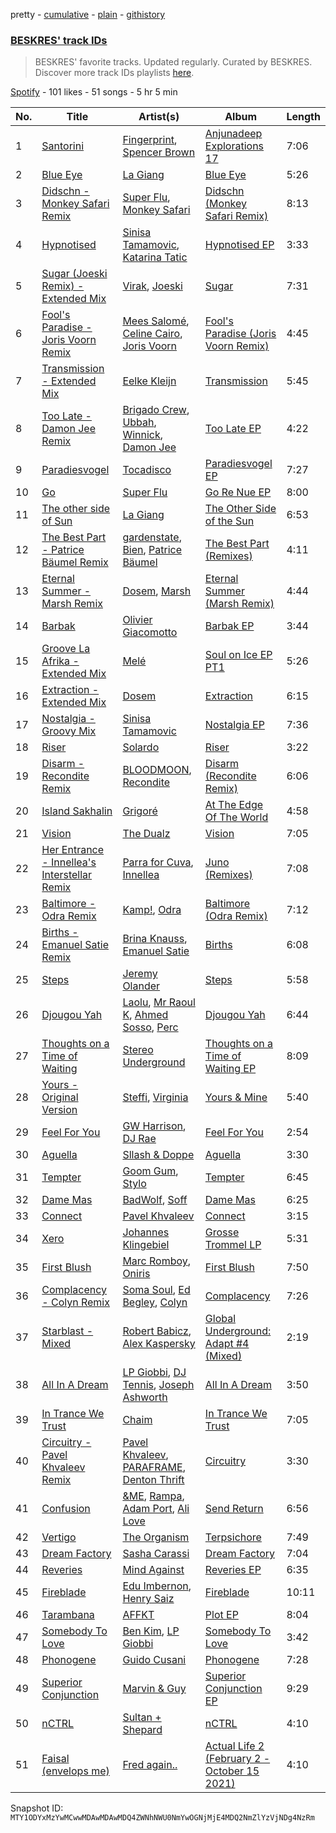 pretty - [cumulative](/playlists/cumulative/37i9dQZF1DWYbhRaecw5So.md) - [plain](/playlists/plain/37i9dQZF1DWYbhRaecw5So) - [githistory](https://github.githistory.xyz/mackorone/spotify-playlist-archive/blob/main/playlists/plain/37i9dQZF1DWYbhRaecw5So)

### [BESKRES' track IDs](https://open.spotify.com/playlist/37i9dQZF1DWYbhRaecw5So)

> BESKRES' favorite tracks\. Updated regularly\. Curated by BESKRES\. Discover more track IDs playlists <a href="spotify:genre:track\_id">here</a>.

[Spotify](https://open.spotify.com/user/spotify) - 101 likes - 51 songs - 5 hr 5 min

| No. | Title | Artist(s) | Album | Length |
|---|---|---|---|---|
| 1 | [Santorini](https://open.spotify.com/track/79wivvlyBV0y6l9Hrv2w6r) | [Fingerprint](https://open.spotify.com/artist/2qddMUtDt4KIemOFTRVwMz), [Spencer Brown](https://open.spotify.com/artist/4L9PX6lwPWo2NeuXL9kyJK) | [Anjunadeep Explorations 17](https://open.spotify.com/album/1CYu5Rs0VbvUHEyzI4wLbi) | 7:06 |
| 2 | [Blue Eye](https://open.spotify.com/track/3y3ZgxHItQsTlHrggsLi0F) | [La Giang](https://open.spotify.com/artist/4ZtuLbaTRcktUjXtSwzqQ3) | [Blue Eye](https://open.spotify.com/album/71jrK5PG69TUF04heTPuVW) | 5:26 |
| 3 | [Didschn \- Monkey Safari Remix](https://open.spotify.com/track/0p9Yv1BVn7RLjXpD7ybyNG) | [Super Flu](https://open.spotify.com/artist/1iZiG82D4w7FLHvOUUj4zW), [Monkey Safari](https://open.spotify.com/artist/5zovXI5By2gUhdr7EByjLa) | [Didschn \(Monkey Safari Remix\)](https://open.spotify.com/album/1dJccnUZwwf6ftdtqObRIS) | 8:13 |
| 4 | [Hypnotised](https://open.spotify.com/track/5tHPzHRq5bhJDVrThu06D9) | [Sinisa Tamamovic](https://open.spotify.com/artist/6RZu4rqwk6BOFnDlUczE8g), [Katarina Tatic](https://open.spotify.com/artist/5YlaBECRk9vPGcSZaJFO5o) | [Hypnotised EP](https://open.spotify.com/album/3sXYsJWjVlPAXBry48QQ0Q) | 3:33 |
| 5 | [Sugar \(Joeski Remix\) \- Extended Mix](https://open.spotify.com/track/69mySPZdQdQygMvVdG9kAj) | [Virak](https://open.spotify.com/artist/7gEgxCJulGmrl6vAa39NcK), [Joeski](https://open.spotify.com/artist/3OsEdeMsQIAdDi2OduzED7) | [Sugar](https://open.spotify.com/album/6uRa9aKvcRhOdQjVNNT7tb) | 7:31 |
| 6 | [Fool's Paradise \- Joris Voorn Remix](https://open.spotify.com/track/4SH7CUxlrgvN9vf3oWa05d) | [Mees Salomé](https://open.spotify.com/artist/3vcY5vaGqSQF6UA9N2iC4L), [Celine Cairo](https://open.spotify.com/artist/2icndAD2G5umAWdgrARONR), [Joris Voorn](https://open.spotify.com/artist/4jGpKAmwvU263l0tUh4xKU) | [Fool's Paradise \(Joris Voorn Remix\)](https://open.spotify.com/album/7qcjHaXG3iYB6o3ifQYUel) | 4:45 |
| 7 | [Transmission \- Extended Mix](https://open.spotify.com/track/2DEa3n4kjopWYjO5uQuBo0) | [Eelke Kleijn](https://open.spotify.com/artist/1FY8kqUQKHwjibwLbp5cey) | [Transmission](https://open.spotify.com/album/0DGmFb5wYQX0srXoVQhuxR) | 5:45 |
| 8 | [Too Late \- Damon Jee Remix](https://open.spotify.com/track/19kfGj8ZTjo9JCMaqdQrQF) | [Brigado Crew](https://open.spotify.com/artist/4Oh4pMKSHRFuE8FbZdeh4j), [Ubbah](https://open.spotify.com/artist/0gSdePQqsO1geT47TcEMal), [Winnick](https://open.spotify.com/artist/5x2crLaclWnoF5xGS7VJpX), [Damon Jee](https://open.spotify.com/artist/0nyA3iBk3cFZvBsQalv78d) | [Too Late EP](https://open.spotify.com/album/5Br963S76W3seRN9wo3HvY) | 4:22 |
| 9 | [Paradiesvogel](https://open.spotify.com/track/4cakjwAhq3M3kSYGs4noT2) | [Tocadisco](https://open.spotify.com/artist/2iwhenp5euZtZLmtK6cgbe) | [Paradiesvogel EP](https://open.spotify.com/album/4mNvGFRQZL5ouaBsIPjWoz) | 7:27 |
| 10 | [Go](https://open.spotify.com/track/5FsRbUIHwjAF7bghHIts5Y) | [Super Flu](https://open.spotify.com/artist/1iZiG82D4w7FLHvOUUj4zW) | [Go Re Nue EP](https://open.spotify.com/album/7fNGiYxJKAG3NEjUKIaY4c) | 8:00 |
| 11 | [The other side of Sun](https://open.spotify.com/track/1VktRnUIDrRfz124Ox1t3A) | [La Giang](https://open.spotify.com/artist/4ZtuLbaTRcktUjXtSwzqQ3) | [The Other Side of the Sun](https://open.spotify.com/album/17kLpQFnScn0Hlz2oByeQC) | 6:53 |
| 12 | [The Best Part \- Patrice Bäumel Remix](https://open.spotify.com/track/4I11eaQ6EfG6tOflYiov0a) | [gardenstate](https://open.spotify.com/artist/1XcPIHqirx1Jaxm2bAxMeV), [Bien](https://open.spotify.com/artist/2uodbv2953Z7R1ipwucK2A), [Patrice Bäumel](https://open.spotify.com/artist/5OvpF1A65DXs93M9NfPIjT) | [The Best Part \(Remixes\)](https://open.spotify.com/album/0PoVJDMe5nPBD76a5rxapD) | 4:11 |
| 13 | [Eternal Summer \- Marsh Remix](https://open.spotify.com/track/2IzAVhx4HugoLPob9xCnRE) | [Dosem](https://open.spotify.com/artist/0zmnkCTbAxYsZAMIqXEzfS), [Marsh](https://open.spotify.com/artist/1eucLGnPT27tdEh6MU29wp) | [Eternal Summer \(Marsh Remix\)](https://open.spotify.com/album/3o5MUf7yKWk05I1bbMc4Xy) | 4:44 |
| 14 | [Barbak](https://open.spotify.com/track/1byyrywgUaEytyVCLdjSxm) | [Olivier Giacomotto](https://open.spotify.com/artist/5tIMc0MdfB2OV6sULOmeao) | [Barbak EP](https://open.spotify.com/album/5zbwpU1RmGZOJeLQOZzRRS) | 3:44 |
| 15 | [Groove La Afrika \- Extended Mix](https://open.spotify.com/track/0LBR4sk2Qk1OBnayRvsMlE) | [Melé](https://open.spotify.com/artist/6EZO7Baz0SIFskWTO1GHqX) | [Soul on Ice EP PT1](https://open.spotify.com/album/0biamWt8ssE6lZk52nkoDr) | 5:26 |
| 16 | [Extraction \- Extended Mix](https://open.spotify.com/track/6jIZjEOjaNJ8ZJ6i1kCr6w) | [Dosem](https://open.spotify.com/artist/0zmnkCTbAxYsZAMIqXEzfS) | [Extraction](https://open.spotify.com/album/2ksO9hVTZcQYJp58lvKkrB) | 6:15 |
| 17 | [Nostalgia \- Groovy Mix](https://open.spotify.com/track/6bamaF5qNgtskgQKnbhtPs) | [Sinisa Tamamovic](https://open.spotify.com/artist/6RZu4rqwk6BOFnDlUczE8g) | [Nostalgia EP](https://open.spotify.com/album/5Kjufj5A1fEpxwSx3ISiY2) | 7:36 |
| 18 | [Riser](https://open.spotify.com/track/73Szmmh8dQduG1jPY12zK8) | [Solardo](https://open.spotify.com/artist/0oO1IaDOBSeI96HbnCa5pZ) | [Riser](https://open.spotify.com/album/2Fph6wTWraY6XkhX3IZtrk) | 3:22 |
| 19 | [Disarm \- Recondite Remix](https://open.spotify.com/track/6n7hJ3lXbbtd4yMcGRAoDo) | [BLOODMOON](https://open.spotify.com/artist/66xFQYYcUE4edhHH9VpU3i), [Recondite](https://open.spotify.com/artist/1doQgXssRfKnLx70adszbK) | [Disarm \(Recondite Remix\)](https://open.spotify.com/album/65YISo8tvlUFxsym1ocwY4) | 6:06 |
| 20 | [Island Sakhalin](https://open.spotify.com/track/2lmCW9lvf7PwVEXLFPVOji) | [Grigoré](https://open.spotify.com/artist/2RemyvxrdxNsB7ycf3rJHX) | [At The Edge Of The World](https://open.spotify.com/album/2VlTLha9eYrDQLceLURQbh) | 4:58 |
| 21 | [Vision](https://open.spotify.com/track/2aO2xLwbH04feICJPfwTOh) | [The Dualz](https://open.spotify.com/artist/6WLURjZYSrMcTlKP7aFMBj) | [Vision](https://open.spotify.com/album/6kTHQRyCTP6DYFxUVoOeVV) | 7:05 |
| 22 | [Her Entrance \- Innellea's Interstellar Remix](https://open.spotify.com/track/2ovsj906vjoGM867YF5ZLO) | [Parra for Cuva](https://open.spotify.com/artist/238y1dKPtMeFEpX3Y6H1Vr), [Innellea](https://open.spotify.com/artist/71rqI5HtraA3qXBwatyG6e) | [Juno \(Remixes\)](https://open.spotify.com/album/6cJZO8hsPb3cnTHO2L0Y8C) | 7:08 |
| 23 | [Baltimore \- Odra Remix](https://open.spotify.com/track/0NwfDqXgMQPeQERQbYVW58) | [Kamp!](https://open.spotify.com/artist/336h2dtQrcQycozDnwH9GC), [Odra](https://open.spotify.com/artist/3MAir4JYItYBB3CYma83ig) | [Baltimore \(Odra Remix\)](https://open.spotify.com/album/6NhoKZl6rHxENsJ8dvdsKe) | 7:12 |
| 24 | [Births \- Emanuel Satie Remix](https://open.spotify.com/track/7I6IaOy8i8Te2tPfXtKNL7) | [Brina Knauss](https://open.spotify.com/artist/3dAC3NjJnsavHLFC8GCyRZ), [Emanuel Satie](https://open.spotify.com/artist/3veg7sFGWTk62Ecwj6mzij) | [Births](https://open.spotify.com/album/2sW4b13tb2YXrzyuTrSDuR) | 6:08 |
| 25 | [Steps](https://open.spotify.com/track/1pIBxvFjjnp7tAKOTwA0Az) | [Jeremy Olander](https://open.spotify.com/artist/5vdjF79d5d2m12FOkJhxHB) | [Steps](https://open.spotify.com/album/0uin82gWKieM4DTE77Ayrk) | 5:58 |
| 26 | [Djougou Yah](https://open.spotify.com/track/7JoVAisfKRuAEGHHQzzmOQ) | [Laolu](https://open.spotify.com/artist/53PSeUFq8tMZc0zdd1oUTG), [Mr Raoul K](https://open.spotify.com/artist/2ErWVVcMH1io3Au40dTKnG), [Ahmed Sosso](https://open.spotify.com/artist/09jtkgopdNOFuQKcOPPdeP), [Perc](https://open.spotify.com/artist/4ijOFF3Zqg5pGXwzRRVf2y) | [Djougou Yah](https://open.spotify.com/album/2XxSr5wwnDMhLxvJNY9QMJ) | 6:44 |
| 27 | [Thoughts on a Time of Waiting](https://open.spotify.com/track/6iY4tGx61M5qMqE6XvceMe) | [Stereo Underground](https://open.spotify.com/artist/4lYZCtiWHEcyMQJMU3B2KG) | [Thoughts on a Time of Waiting EP](https://open.spotify.com/album/2o1OmrZ5lhawexwDiM8x0E) | 8:09 |
| 28 | [Yours \- Original Version](https://open.spotify.com/track/1FmbxvoTGhUODN92oVFf2o) | [Steffi](https://open.spotify.com/artist/644PvPeYIyoq0n0eBP5fxG), [Virginia](https://open.spotify.com/artist/62WL5cpXolvZtxDFE1nqqb) | [Yours & Mine](https://open.spotify.com/album/6HhKMcTgZZ5c6lTHH7yIkP) | 5:40 |
| 29 | [Feel For You](https://open.spotify.com/track/0Z2e7pC55tHOYpG7ce2mtX) | [GW Harrison](https://open.spotify.com/artist/4SLEjYifqonlEHnZHLXnI4), [DJ Rae](https://open.spotify.com/artist/746LyYgFU6Gni4CMVPlFNa) | [Feel For You](https://open.spotify.com/album/2Av2Zvw16LgwA7hnWrxQFv) | 2:54 |
| 30 | [Aguella](https://open.spotify.com/track/5PZ1AVGVhiTjj2S70D0GSM) | [Sllash & Doppe](https://open.spotify.com/artist/1mPUNeOkJql5onhKwqiLMj) | [Aguella](https://open.spotify.com/album/2v9FKexoPUoZY5w6VWkDhn) | 3:30 |
| 31 | [Tempter](https://open.spotify.com/track/0KkAy1QezXydVuogqlmS9l) | [Goom Gum](https://open.spotify.com/artist/6D36JCiONtO40ykvT5RBec), [Stylo](https://open.spotify.com/artist/0e8a2RTD02fJ5lmCBOR7DI) | [Tempter](https://open.spotify.com/album/1AjfddaP7o0S4WlXkH3he3) | 6:45 |
| 32 | [Dame Mas](https://open.spotify.com/track/0JZdzytn0hL7Zzr538YEos) | [BadWolf](https://open.spotify.com/artist/6MyKIMrr222sdw8idnPVSd), [Soff](https://open.spotify.com/artist/7w1nxdMHMb92psp9qhI9mM) | [Dame Mas](https://open.spotify.com/album/0APfj52qXDE1HGaKGhFQJs) | 6:25 |
| 33 | [Connect](https://open.spotify.com/track/4cTL6PiLzj7aUfQn3qhP8f) | [Pavel Khvaleev](https://open.spotify.com/artist/04mfb9WF2sttD7r6SWMYRk) | [Connect](https://open.spotify.com/album/2zpv2XwHzKDB4882SvvsRT) | 3:15 |
| 34 | [Xero](https://open.spotify.com/track/4xQ9VFpDNw0pxyaYmQHMDK) | [Johannes Klingebiel](https://open.spotify.com/artist/08k6Cr6tJL0XpXALvDKHz3) | [Grosse Trommel LP](https://open.spotify.com/album/1aeuq5L89XTsfdqDiABWeW) | 5:31 |
| 35 | [First Blush](https://open.spotify.com/track/1hjoYeRwkAbaqY3Akt6wHm) | [Marc Romboy](https://open.spotify.com/artist/623ecFS6T9xsx9Rb98eii5), [Oniris](https://open.spotify.com/artist/3wMm8AmRf08qGlo4hp72Sp) | [First Blush](https://open.spotify.com/album/35WHFmjPdARCzcciN58QVv) | 7:50 |
| 36 | [Complacency \- Colyn Remix](https://open.spotify.com/track/2PgiBV2dgNLXcNfxn5QHLe) | [Soma Soul](https://open.spotify.com/artist/2v1lMR0JYh6wjKxIfWwtXa), [Ed Begley](https://open.spotify.com/artist/1bJuI1odQh87nMq4UmhLdo), [Colyn](https://open.spotify.com/artist/5vr1GvUstxr6nwxniKqLOh) | [Complacency](https://open.spotify.com/album/1Kr1Wec4E7uUEMPN8p9UG4) | 7:26 |
| 37 | [Starblast \- Mixed](https://open.spotify.com/track/2CEaoB1Z09F2CV5ZIexHnk) | [Robert Babicz](https://open.spotify.com/artist/5XFQLyJekhzCO7PiTqboOB), [Alex Kaspersky](https://open.spotify.com/artist/63UXhrqsOY2vKDXbQ0yjRX) | [Global Underground: Adapt \#4 \(Mixed\)](https://open.spotify.com/album/4kZKneq5jTpZ95UgjXoC97) | 2:19 |
| 38 | [All In A Dream](https://open.spotify.com/track/11SEKnYpFCFRXnUap3Cso2) | [LP Giobbi](https://open.spotify.com/artist/3oKnyRhYWzNsTiss5n4Z1J), [DJ Tennis](https://open.spotify.com/artist/6vJvFV1A2CpT8s5B1oUN6t), [Joseph Ashworth](https://open.spotify.com/artist/7CpmbhzkL9uT1D9nhckTxB) | [All In A Dream](https://open.spotify.com/album/6X8Qi8j1bvHv7FYoJ04fE6) | 3:50 |
| 39 | [In Trance We Trust](https://open.spotify.com/track/329uZ0nLmCPALK5iyvYjbG) | [Chaim](https://open.spotify.com/artist/2XMpXAQ0B1J95en60YGE3V) | [In Trance We Trust](https://open.spotify.com/album/2MdkA9sb2GCGdMAUZ9QQaI) | 7:05 |
| 40 | [Circuitry \- Pavel Khvaleev Remix](https://open.spotify.com/track/55CfpYFGq2uYaxhV86hWky) | [Pavel Khvaleev](https://open.spotify.com/artist/04mfb9WF2sttD7r6SWMYRk), [PARAFRAME](https://open.spotify.com/artist/2MDR7nMS7lOrQsyZ5FZznk), [Denton Thrift](https://open.spotify.com/artist/3KntxbSQEIuXFl4OwsQskL) | [Circuitry](https://open.spotify.com/album/7BxfGhPxjZ0pRbGsX7knBr) | 3:30 |
| 41 | [Confusion](https://open.spotify.com/track/5i3Rv4Y9kWVBX00zaZbuSE) | [&ME](https://open.spotify.com/artist/5mIowAJMp7RKNheelruV5z), [Rampa](https://open.spotify.com/artist/08jywfUS0hp8XYlYs0cvz8), [Adam Port](https://open.spotify.com/artist/2loEsOijJ6XiGzWYFXMIRk), [Ali Love](https://open.spotify.com/artist/5XJp0gYotUfFraS626GSge) | [Send Return](https://open.spotify.com/album/3EIYsOioUOBlxSf2tMpGsU) | 6:56 |
| 42 | [Vertigo](https://open.spotify.com/track/0pHMJaVBgSPqK5sis5HAU7) | [The Organism](https://open.spotify.com/artist/2ZbM7ypKR8jIF6sfyI54Kz) | [Terpsichore](https://open.spotify.com/album/06JbOpRYnicLbLQvdLeLd6) | 7:49 |
| 43 | [Dream Factory](https://open.spotify.com/track/4LUtcJjhBNhhhI31Ys005u) | [Sasha Carassi](https://open.spotify.com/artist/6UFFThDuFiQixrwog0FecB) | [Dream Factory](https://open.spotify.com/album/1Z1GJAR1SnkA1p9LkdYvp7) | 7:04 |
| 44 | [Reveries](https://open.spotify.com/track/7zT7Mhq0tvsvbly0MmYsRf) | [Mind Against](https://open.spotify.com/artist/48LWLoeY0dhwaiX1FRsn72) | [Reveries EP](https://open.spotify.com/album/2KsBVtqRuOW0KhcuZO3Tdd) | 6:35 |
| 45 | [Fireblade](https://open.spotify.com/track/4WzBCQDwfaGG1p25ky8xx6) | [Edu Imbernon](https://open.spotify.com/artist/0Vr0xxcbllx4JWHHxio088), [Henry Saiz](https://open.spotify.com/artist/1f5QPXLfjlzlG77lCkdl0W) | [Fireblade](https://open.spotify.com/album/0vJKpqOnajgVSJKrhfzFph) | 10:11 |
| 46 | [Tarambana](https://open.spotify.com/track/1v0JtVdAEIuClhZgF8uwbx) | [AFFKT](https://open.spotify.com/artist/1VCo9PBRImHKuQyiubNSqF) | [Plot EP](https://open.spotify.com/album/6pOC4Dizjrquu2HZ2sflRc) | 8:04 |
| 47 | [Somebody To Love](https://open.spotify.com/track/6VKpDRWz9HAUOEpElNvjSi) | [Ben Kim](https://open.spotify.com/artist/0quOpHBDwcOmM5B9V3TPpL), [LP Giobbi](https://open.spotify.com/artist/3oKnyRhYWzNsTiss5n4Z1J) | [Somebody To Love](https://open.spotify.com/album/69Jz6rL189yH01zQZzm7Y9) | 3:42 |
| 48 | [Phonogene](https://open.spotify.com/track/79q4IDQiMnIUbNQNHCmMjA) | [Guido Cusani](https://open.spotify.com/artist/4mDZCUzA1j7a38Um1YpN1s) | [Phonogene](https://open.spotify.com/album/1tiYcSQtgxF6ZVwrNywmju) | 7:28 |
| 49 | [Superior Conjunction](https://open.spotify.com/track/4I4sgAJbcmIcoNaz27H882) | [Marvin & Guy](https://open.spotify.com/artist/6mUe67fPenWJZXz5JalmjF) | [Superior Conjunction EP](https://open.spotify.com/album/0klU1jLgFLaQNn3bMcWF33) | 9:29 |
| 50 | [nCTRL](https://open.spotify.com/track/5XfojfN07IcOskzRjQgCrT) | [Sultan + Shepard](https://open.spotify.com/artist/14Tg9FvbNismPR1PJHxRau) | [nCTRL](https://open.spotify.com/album/4y97dGnwLXUHyPtSPJPCfz) | 4:10 |
| 51 | [Faisal \(envelops me\)](https://open.spotify.com/track/1uyQNwG1sFl7etjFTEHlQp) | [Fred again..](https://open.spotify.com/artist/4oLeXFyACqeem2VImYeBFe) | [Actual Life 2 \(February 2 \- October 15 2021\)](https://open.spotify.com/album/0SFtIrRytNI4kcf93Tbhdf) | 4:10 |

Snapshot ID: `MTY1ODYxMzYwMCwwMDAwMDAwMDQ4ZWNhNWU0NmYwOGNjMjE4MDQ2NmZlYzVjNDg4NzRm`

